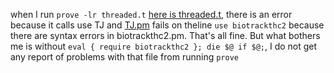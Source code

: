 when I run `prove -lr threaded.t` [here is
threaded.t](https://github.com/metaperl/vcpaste/blob/master/paste/2011-07-29-10-56-44/threaded.t),
there is an error because it calls use TJ and
[TJ.pm](https://github.com/metaperl/vcpaste/blob/master/paste/2011-07-29-10-56-44/TJ.pm)
fails on theline `use biotrackthc2` because there are syntax errors in
biotrackthc2.pm. That's all fine. But what bothers me is without `eval
{ require biotrackthc2 }; die $@ if $@;`, I do not get any report of
problems with that file from running `prove`
